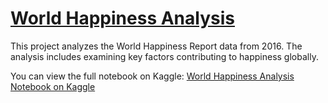 # [World Happiness Analysis](#world-happiness-analysis)


This project analyzes the World Happiness Report data from 2016. The analysis includes examining key factors contributing to happiness globally.

You can view the full notebook on Kaggle: [World Happiness Analysis Notebook on Kaggle](https://www.kaggle.com/code/adebayoadebanjo/world-happiness-analysis)
